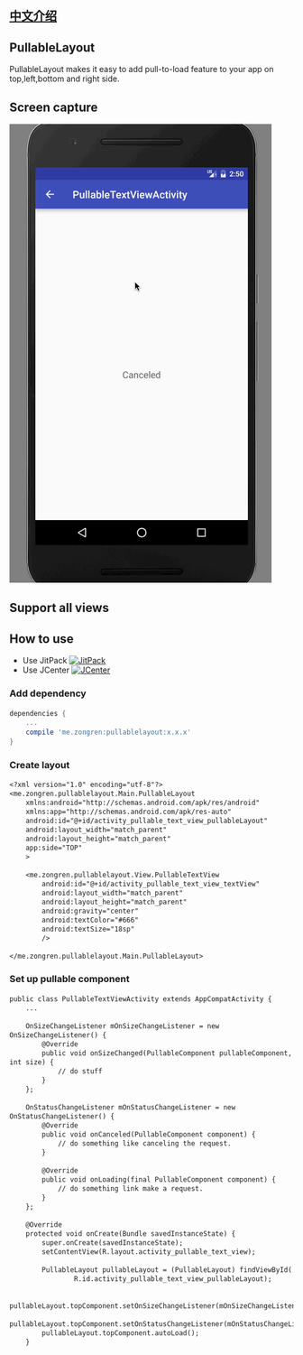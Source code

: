 ## [中文介绍](https://github.com/zongren/PullableLayout/blob/master/README_zh.md)

## PullableLayout

PullableLayout makes it easy to add pull-to-load feature to your app on top,left,bottom and right side.

## Screen capture
![](https://github.com/zongren/PullableLayout/blob/master/screenshot.gif)

## Support all views

## How to use
* Use JitPack [![JitPack](https://jitpack.io/v/me.zongren/pullablelayout.svg)](https://jitpack.io/#me.zongren/pullablelayout)
* Use JCenter [![JCenter](https://api.bintray.com/packages/zongren/maven/PullableLayout/images/download.svg)](https://bintray.com/zongren/maven/PullableLayout/_latestVersion)

### Add dependency
```build.gradle
dependencies {
    ...
    compile 'me.zongren:pullablelayout:x.x.x'
}
```

### Create layout
```
<?xml version="1.0" encoding="utf-8"?>
<me.zongren.pullablelayout.Main.PullableLayout
    xmlns:android="http://schemas.android.com/apk/res/android"
    xmlns:app="http://schemas.android.com/apk/res-auto"
    android:id="@+id/activity_pullable_text_view_pullableLayout"
    android:layout_width="match_parent"
    android:layout_height="match_parent"
    app:side="TOP"
    >

    <me.zongren.pullablelayout.View.PullableTextView
        android:id="@+id/activity_pullable_text_view_textView"
        android:layout_width="match_parent"
        android:layout_height="match_parent"
        android:gravity="center"
        android:textColor="#666"
        android:textSize="18sp"
        />

</me.zongren.pullablelayout.Main.PullableLayout>

```

### Set up pullable component
```
public class PullableTextViewActivity extends AppCompatActivity {
    ...
    
    OnSizeChangeListener mOnSizeChangeListener = new OnSizeChangeListener() {
        @Override
        public void onSizeChanged(PullableComponent pullableComponent, int size) {
            // do stuff
        }
    };
    
    OnStatusChangeListener mOnStatusChangeListener = new OnStatusChangeListener() {
        @Override
        public void onCanceled(PullableComponent component) {
            // do something like canceling the request.
        }
    
        @Override
        public void onLoading(final PullableComponent component) {
            // do something link make a request.
        }
    };

    @Override
    protected void onCreate(Bundle savedInstanceState) {
        super.onCreate(savedInstanceState);
        setContentView(R.layout.activity_pullable_text_view);

        PullableLayout pullableLayout = (PullableLayout) findViewById(
                R.id.activity_pullable_text_view_pullableLayout);
        
        pullableLayout.topComponent.setOnSizeChangeListener(mOnSizeChangeListener);
        pullableLayout.topComponent.setOnStatusChangeListener(mOnStatusChangeListener);
        pullableLayout.topComponent.autoLoad();
    }
```